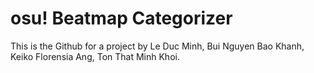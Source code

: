 # osu! Beatmap Categorizer

This is the Github for a project by Le Duc Minh, Bui Nguyen Bao Khanh, Keiko Florensia Ang, Ton That Minh Khoi.